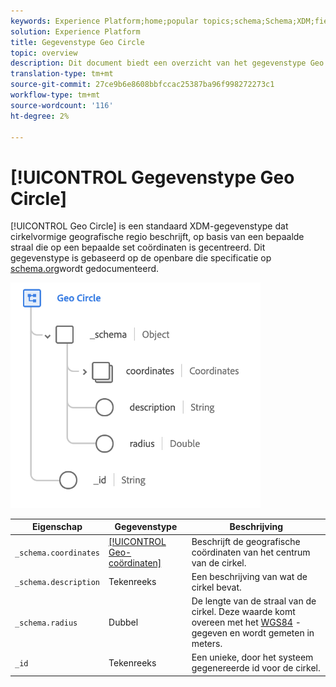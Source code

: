 ```yaml
---
keywords: Experience Platform;home;popular topics;schema;Schema;XDM;fields;schemas;Schemas;geo;circle;datatype;data-type;data type;
solution: Experience Platform
title: Gegevenstype Geo Circle
topic: overview
description: Dit document biedt een overzicht van het gegevenstype Geo Circle XDM.
translation-type: tm+mt
source-git-commit: 27ce9b6e8608bbfccac25387ba96f998272273c1
workflow-type: tm+mt
source-wordcount: '116'
ht-degree: 2%

---
```



# [!UICONTROL Gegevenstype Geo Circle]

[!UICONTROL Geo Circle] is een standaard XDM-gegevenstype dat cirkelvormige geografische regio beschrijft, op basis van een bepaalde straal die op een bepaalde set coördinaten is gecentreerd. Dit gegevenstype is gebaseerd op de openbare die specificatie op [schema.org](http://schema.org/GeoCircle)wordt gedocumenteerd.

<img src="../images/data-types/geo-circle.png" width="400" /><br />

| Eigenschap | Gegevenstype | Beschrijving |
| --- | --- | --- |
| `_schema.coordinates` | [[!UICONTROL Geo-coördinaten]](./geo-coordinates.md) | Beschrijft de geografische coördinaten van het centrum van de cirkel. |
| `_schema.description` | Tekenreeks | Een beschrijving van wat de cirkel bevat. |
| `_schema.radius` | Dubbel | De lengte van de straal van de cirkel. Deze waarde komt overeen met het [WGS84](http://gisgeography.com/wgs84-world-geodetic-system/) -gegeven en wordt gemeten in meters. |
| `_id` | Tekenreeks | Een unieke, door het systeem gegenereerde id voor de cirkel. |
